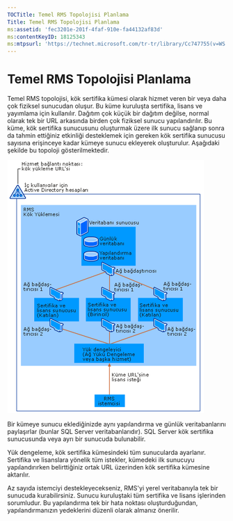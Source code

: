 ```yaml
---
TOCTitle: Temel RMS Topolojisi Planlama
Title: Temel RMS Topolojisi Planlama
ms:assetid: 'fec3201e-201f-4faf-910e-fa44132af83d'
ms:contentKeyID: 18125343
ms:mtpsurl: 'https://technet.microsoft.com/tr-tr/library/Cc747755(v=WS.10)'
---
```


Temel RMS Topolojisi Planlama
=============================

Temel RMS topolojisi, kök sertifika kümesi olarak hizmet veren bir veya daha çok fiziksel sunucudan oluşur. Bu küme kuruluşta sertifika, lisans ve yayımlama için kullanılır. Dağıtım çok küçük bir dağıtım değilse, normal olarak tek bir URL arkasında birden çok fiziksel sunucu yapılandırılır. Bu küme, kök sertifika sunucusunu oluşturmak üzere ilk sunucu sağlanıp sonra da tahmin ettiğiniz etkinliği desteklemek için gereken kök sertifika sunucusu sayısına erişinceye kadar kümeye sunucu ekleyerek oluşturulur. Aşağıdaki şekilde bu topoloji gösterilmektedir.

![](images/Cc747755.a3332719-4d25-4694-a89a-7c31fd97ca3b(WS.10).gif)

Bir kümeye sunucu eklediğinizde aynı yapılandırma ve günlük veritabanlarını paylaşırlar (bunlar SQL Server veritabanlarıdır). SQL Server kök sertifika sunucusunda veya ayrı bir sunucuda bulunabilir.

Yük dengeleme, kök sertifika kümesindeki tüm sunucularda ayarlanır. Sertifika ve lisanslara yönelik tüm istekler, kümedeki ilk sunucuyu yapılandırırken belirttiğiniz ortak URL üzerinden kök sertifika kümesine aktarılır.

Az sayıda istemciyi destekleyecekseniz, RMS'yi yerel veritabanıyla tek bir sunucuda kurabilirsiniz. Sunucu kuruluştaki tüm sertifika ve lisans işlerinden sorumludur. Bu yapılandırma tek bir hata noktası oluşturduğundan, yapılandırmanızın yedeklerini düzenli olarak almanız önerilir.
